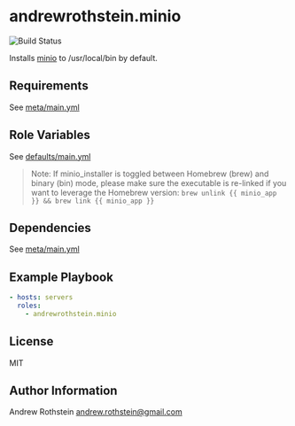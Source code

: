 andrewrothstein.minio
=========
![Build Status](https://github.com/andrewrothstein/ansible-minio/actions/workflows/build.yml/badge.svg)

Installs [minio](https://www.minio.io) to /usr/local/bin by default.

Requirements
------------

See [meta/main.yml](meta/main.yml)

Role Variables
--------------

See [defaults/main.yml](defaults/main.yml)

> Note: If minio_installer is toggled between Homebrew (brew) and binary (bin) mode, please make sure the executable is re-linked if you want to leverage the Homebrew version: `brew unlink {{ minio_app }} && brew link {{ minio_app }}`

Dependencies
------------

See [meta/main.yml](meta/main.yml)

Example Playbook
----------------

```yml
- hosts: servers
  roles:
    - andrewrothstein.minio
```

License
-------

MIT

Author Information
------------------

Andrew Rothstein <andrew.rothstein@gmail.com>

